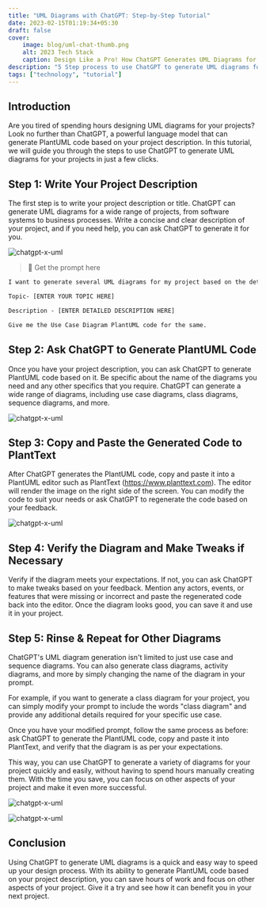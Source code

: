 ```yaml
---
title: "UML Diagrams with ChatGPT: Step-by-Step Tutorial"
date: 2023-02-15T01:19:34+05:30
draft: false
cover: 
    image: blog/uml-chat-thumb.png
    alt: 2023 Tech Stack
    caption: Design Like a Pro! How ChatGPT Generates UML Diagrams for Your Project in Just a Few Clicks! 
description: "5 Step process to use ChatGPT to generate UML diagrams for your projects in just a few clicks. Easy to follow instructions with visual illustrations."
tags: ["technology", "tutorial"]
---
```


## Introduction

Are you tired of spending hours designing UML diagrams for your projects? Look no further than ChatGPT, a powerful language model that can generate PlantUML code based on your project description. In this tutorial, we will guide you through the steps to use ChatGPT to generate UML diagrams for your projects in just a few clicks.

## Step 1: Write Your Project Description

The first step is to write your project description or title. ChatGPT can generate UML diagrams for a wide range of projects, from software systems to business processes. Write a concise and clear description of your project, and if you need help, you can ask ChatGPT to generate it for you.

![chatgpt-x-uml](/blog/uml-chat-1.png)

>📃 Get the prompt here

```txt
I want to generate several UML diagrams for my project based on the details below. Provide the PlantUML code for the same. Make it detailed and expansive and feel free to add your own ideas to it as well.

Topic- [ENTER YOUR TOPIC HERE] 

Description - [ENTER DETAILED DESCRIPTION HERE] 

Give me the Use Case Diagram PlantUML code for the same.
```

## Step 2: Ask ChatGPT to Generate PlantUML Code

Once you have your project description, you can ask ChatGPT to generate PlantUML code based on it. Be specific about the name of the diagrams you need and any other specifics that you require. ChatGPT can generate a wide range of diagrams, including use case diagrams, class diagrams, sequence diagrams, and more.

![chatgpt-x-uml](/blog/uml-chat-2.png)

## Step 3: Copy and Paste the Generated Code to PlantText

After ChatGPT generates the PlantUML code, copy and paste it into a PlantUML editor such as PlantText (<https://www.planttext.com>). The editor will render the image on the right side of the screen. You can modify the code to suit your needs or ask ChatGPT to regenerate the code based on your feedback.

![chatgpt-x-uml](/blog/uml-chat-3.png)

## Step 4: Verify the Diagram and Make Tweaks if Necessary

Verify if the diagram meets your expectations. If not, you can ask ChatGPT to make tweaks based on your feedback. Mention any actors, events, or features that were missing or incorrect and paste the regenerated code back into the editor. Once the diagram looks good, you can save it and use it in your project.

## Step 5: Rinse & Repeat for Other Diagrams

ChatGPT's UML diagram generation isn't limited to just use case and sequence diagrams. You can also generate class diagrams, activity diagrams, and more by simply changing the name of the diagram in your prompt.

For example, if you want to generate a class diagram for your project, you can simply modify your prompt to include the words "class diagram" and provide any additional details required for your specific use case.

Once you have your modified prompt, follow the same process as before: ask ChatGPT to generate the PlantUML code, copy and paste it into PlantText, and verify that the diagram is as per your expectations.

This way, you can use ChatGPT to generate a variety of diagrams for your project quickly and easily, without having to spend hours manually creating them. With the time you save, you can focus on other aspects of your project and make it even more successful.

![chatgpt-x-uml](/blog/uml-chat-4.png)

![chatgpt-x-uml](/blog/uml-chat-5.png)

## Conclusion

Using ChatGPT to generate UML diagrams is a quick and easy way to speed up your design process. With its ability to generate PlantUML code based on your project description, you can save hours of work and focus on other aspects of your project. Give it a try and see how it can benefit you in your next project.
